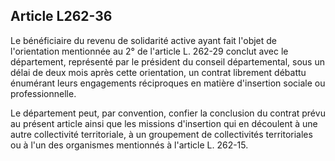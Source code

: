 ## Article L262-36

Le bénéficiaire du revenu de solidarité active ayant fait l'objet de l'orientation mentionnée au 2° de l'article
L. 262-29 conclut avec le département, représenté par le président du conseil départemental, sous un délai de
deux mois après cette orientation, un contrat librement débattu énumérant leurs engagements réciproques en
matière d'insertion sociale ou professionnelle.


Le département peut, par convention, confier la conclusion du contrat prévu au présent article ainsi que les
missions d'insertion qui en découlent à une autre collectivité territoriale, à un groupement de collectivités
territoriales ou à l'un des organismes mentionnés à l'article L. 262-15.

